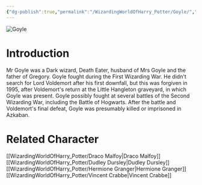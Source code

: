 ```yaml
---
{"dg-publish":true,"permalink":"/WizardingWorldOfHarry_Potter/Goyle/","dgPassFrontmatter":true,"created":"","updated":""}
---
```


![Goyle](http://rxbg5ysja.bkt.gdipper.com/Goyle.png)
# Introduction
Mr Goyle was a Dark wizard, Death Eater, husband of Mrs Goyle and the father of Gregory. Goyle fought during the First Wizarding War. He didn't search for Lord Voldemort after his first downfall, but this was forgiven in 1995, after Voldemort's return at the Little Hangleton graveyard, in which Goyle was present. Goyle possibly fought at several battles of the Second Wizarding War, including the Battle of Hogwarts. After the battle and Voldemort's final defeat, Goyle was presumably killed or imprisoned in Azkaban.

# Related Character
[[WizardingWorldOfHarry_Potter/Draco Malfoy\|Draco Malfoy]]
[[WizardingWorldOfHarry_Potter/Dudley Dursley\|Dudley Dursley]]
[[WizardingWorldOfHarry_Potter/Hermione Granger\|Hermione Granger]]
[[WizardingWorldOfHarry_Potter/Vincent Crabbe\|Vincent Crabbe]]
